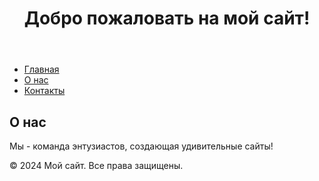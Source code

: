 <!DOCTYPE html>
<html lang="en">
<head>
<meta charset="UTF-8">
<meta name="viewport" content="width=device-width, initial-scale=1.0">
<title>Мой первый сайт</title>
</head>
<body>
<header>
<h1>Добро пожаловать на мой сайт!</h1>
</header>
<nav>
<ul>
<li><a href="#">Главная</a></li>
<li><a href="#">О нас</a></li>
<li><a href="#">Контакты</a></li>
</ul>
</nav>
<main>
<h2>О нас</h2>
<p>Мы - команда энтузиастов, создающая удивительные сайты!</p>
</main>
<footer>
<p>&copy; 2024 Мой сайт. Все права защищены.</p>
</footer>
</body>
</html>
